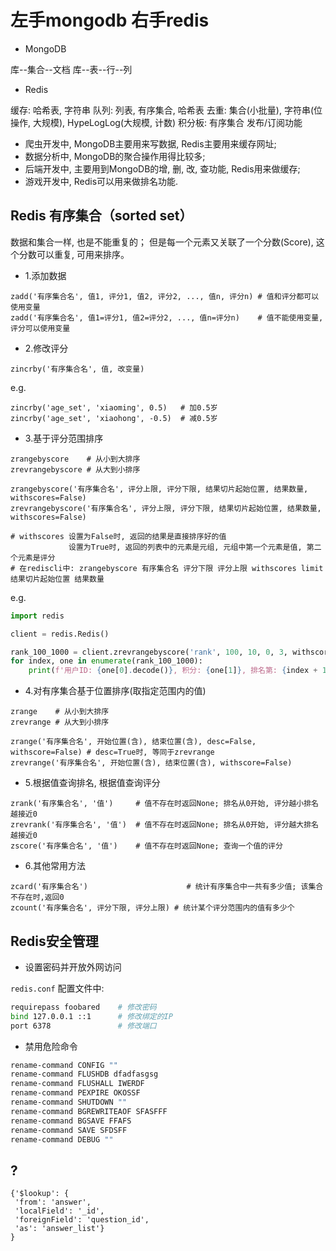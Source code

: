 # 左手mongodb 右手redis

* MongoDB

库--集合--文档
库--表--行--列

* Redis

缓存: 哈希表, 字符串
队列: 列表, 有序集合, 哈希表
去重: 集合(小批量), 字符串(位操作, 大规模), HypeLogLog(大规模, 计数)
积分板: 有序集合
发布/订阅功能


* 爬虫开发中, MongoDB主要用来写数据, Redis主要用来缓存网址;
* 数据分析中, MongoDB的聚合操作用得比较多;
* 后端开发中, 主要用到MongoDB的增, 删, 改, 查功能, Redis用来做缓存;
* 游戏开发中, Redis可以用来做排名功能.

## Redis 有序集合（sorted set）

数据和集合一样, 也是不能重复的；
但是每一个元素又关联了一个分数(Score), 这个分数可以重复, 可用来排序。


* 1.添加数据

```
zadd('有序集合名', 值1, 评分1, 值2, 评分2, ..., 值n, 评分n) # 值和评分都可以使用变量
zadd('有序集合名', 值1=评分1, 值2=评分2, ..., 值n=评分n)    # 值不能使用变量, 评分可以使用变量
```

* 2.修改评分

```
zincrby('有序集合名', 值, 改变量)
```

e.g.
 
```
zincrby('age_set', 'xiaoming', 0.5)   # 加0.5岁
zincrby('age_set', 'xiaohong', -0.5)  # 减0.5岁
```

* 3.基于评分范围排序

```
zrangebyscore    # 从小到大排序
zrevrangebyscore # 从大到小排序

zrangebyscore('有序集合名', 评分上限, 评分下限, 结果切片起始位置, 结果数量, withscores=False)
zrevrangebyscore('有序集合名', 评分上限, 评分下限, 结果切片起始位置, 结果数量, withscores=False)

# withscores 设置为False时, 返回的结果是直接排序好的值
             设置为True时, 返回的列表中的元素是元组, 元组中第一个元素是值, 第二个元素是评分
# 在rediscli中: zrangebyscore 有序集合名 评分下限 评分上限 withscores limit 结果切片起始位置 结果数量
```

e.g.

```python
import redis

client = redis.Redis()

rank_100_1000 = client.zrevrangebyscore('rank', 100, 10, 0, 3, withscores=True) # 10-100分之间, 取分数前3的
for index, one in enumerate(rank_100_1000):
    print(f'用户ID: {one[0].decode()}, 积分: {one[1]}, 排名第: {index + 1}')
```


* 4.对有序集合基于位置排序(取指定范围内的值)

```
zrange    # 从小到大排序
zrevrange # 从大到小排序

zrange('有序集合名', 开始位置(含), 结束位置(含), desc=False, withscore=False) # desc=True时, 等同于zrevrange
zrevrange('有序集合名', 开始位置(含), 结束位置(含), withscore=False)
```

* 5.根据值查询排名, 根据值查询评分

```
zrank('有序集合名', '值')     # 值不存在时返回None; 排名从0开始, 评分越小排名越接近0
zrevrank('有序集合名', '值')  # 值不存在时返回None; 排名从0开始, 评分越大排名越接近0
zscore('有序集合名', '值')    # 值不存在时返回None; 查询一个值的评分
```

* 6.其他常用方法

```
zcard('有序集合名')                      # 统计有序集合中一共有多少值; 该集合不存在时,返回0
zcount('有序集合名', 评分下限, 评分上限) # 统计某个评分范围内的值有多少个
```


## Redis安全管理

* 设置密码并开放外网访问

`redis.conf` 配置文件中: 

```sh
requirepass foobared    # 修改密码
bind 127.0.0.1 ::1      # 修改绑定的IP
port 6378               # 修改端口
```

* 禁用危险命令

```sh
rename-command CONFIG ""
rename-command FLUSHDB dfadfasgsg
rename-command FLUSHALL IWERDF
rename-command PEXPIRE OKOSSF
rename-command SHUTDOWN ""
rename-command BGREWRITEAOF SFASFFF
rename-command BGSAVE FFAFS
rename-command SAVE SFDSFF
rename-command DEBUG ""

```

## ?

```
{'$lookup': {
 'from': 'answer',
 'localField': '_id',
 'foreignField': 'question_id',
 'as': 'answer_list'}
}
```




